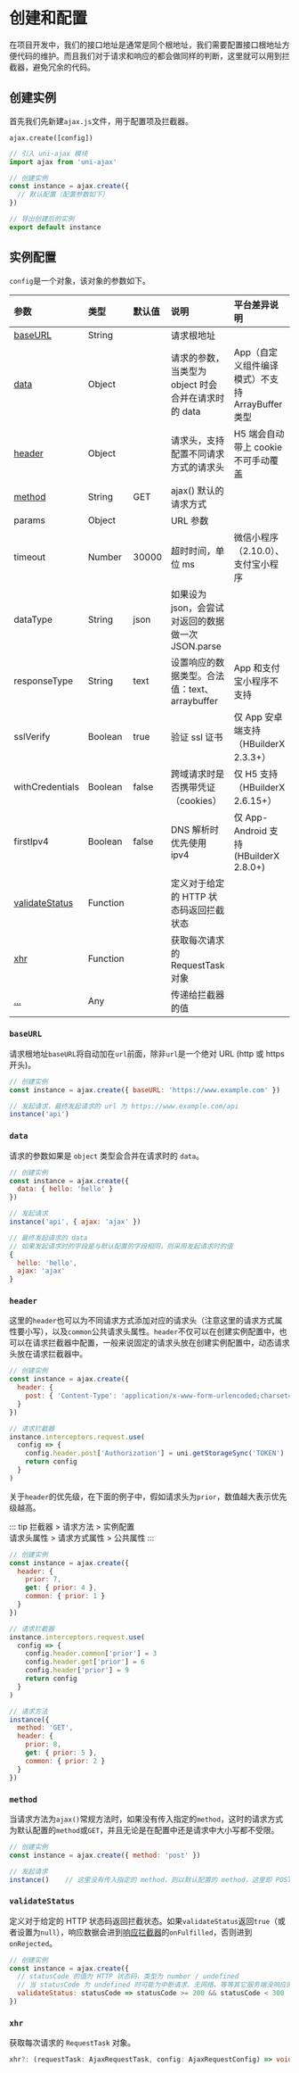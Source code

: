 # 创建和配置

在项目开发中，我们的接口地址是通常是同个根地址，我们需要配置接口根地址方便代码的维护。而且我们对于请求和响应的都会做同样的判断，这里就可以用到拦截器，避免冗余的代码。

## 创建实例

首先我们先新建`ajax.js`文件，用于配置项及拦截器。

`ajax.create([config])`

```JavaScript
// 引入 uni-ajax 模块
import ajax from 'uni-ajax'

// 创建实例
const instance = ajax.create({
  // 默认配置（配置参数如下）
})

// 导出创建后的实例
export default instance
```

## 实例配置

`config`是一个对象，该对象的参数如下。

| 参数                                               | 类型     | 默认值                       | 说明                                                | 平台差异说明                                     |
| :------------------------------------------------- | :------- | :--------------------------- | :-------------------------------------------------- | :----------------------------------------------- |
| [baseURL][1]                                       | String   |                              | 请求根地址                                          |                                                  |
| [data][2]                                          | Object   |                              | 请求的参数，当类型为 object 时会合并在请求时的 data | App（自定义组件编译模式）不支持 ArrayBuffer 类型 |
| [header][3]                                        | Object   |                              | 请求头，支持配置不同请求方式的请求头                | H5 端会自动带上 cookie 不可手动覆盖              |
| [method][4]                                        | String   | GET                          | ajax() 默认的请求方式                               |
| params <Badge text="2.2.5"/>                       | Object   |                              | URL 参数                                            |                                                  |
| timeout                                            | Number   | 30000                        | 超时时间，单位 ms                                   | 微信小程序（2.10.0）、支付宝小程序               |
| dataType                                           | String   | json                         | 如果设为 json，会尝试对返回的数据做一次 JSON.parse  |
| responseType                                       | String   | text                         | 设置响应的数据类型。合法值：text、arraybuffer       | App 和支付宝小程序不支持                         |
| sslVerify                                          | Boolean  | true                         | 验证 ssl 证书                                       | 仅 App 安卓端支持（HBuilderX 2.3.3+）            |
| withCredentials                                    | Boolean  | false                        | 跨域请求时是否携带凭证（cookies）                   | 仅 H5 支持（HBuilderX 2.6.15+）                  |
| firstIpv4                                          | Boolean  | false                        | DNS 解析时优先使用 ipv4                             | 仅 App-Android 支持 (HBuilderX 2.8.0+)           |
| <nowrap badge="2.2.2">[validateStatus][5]</nowrap> | Function | <Nowrap text="[200, 300)" /> | 定义对于给定的 HTTP 状态码返回拦截状态              |                                                  |
| [xhr][6] <Badge text="2.2.4"/>                     | Function |                              | 获取每次请求的 RequestTask 对象                     |                                                  |
| [...][7] <Badge text="2.1.0"/>                     | Any      |                              | 传递给拦截器的值                                    |                                                  |

### `baseURL`

请求根地址`baseURL`将自动加在`url`前面，除非`url`是一个绝对 URL (http 或 https 开头)。

```JavaScript
// 创建实例
const instance = ajax.create({ baseURL: 'https://www.example.com' })

// 发起请求，最终发起请求的 url 为 https://www.example.com/api
instance('api')
```

### `data`

请求的参数如果是 `object` 类型会合并在请求时的 `data`。

```JavaScript
// 创建实例
const instance = ajax.create({
  data: { hello: 'hello' }
})

// 发起请求
instance('api', { ajax: 'ajax' })

// 最终发起请求的 data
// 如果发起请求时的字段是与默认配置的字段相同，则采用发起请求时的值
{
  hello: 'hello',
  ajax: 'ajax'
}
```

### `header`

这里的`header`也可以为不同请求方式添加对应的请求头（注意这里的请求方式属性要小写），以及<nowrap badge="2.2.3">`common`</nowrap>公共请求头属性。`header`不仅可以在创建实例配置中，也可以在请求拦截器中配置，一般来说固定的请求头放在创建实例配置中，动态请求头放在请求拦截器中。

```JavaScript
// 创建实例
const instance = ajax.create({
  header: {
    post: { 'Content-Type': 'application/x-www-form-urlencoded;charset=utf-8' }
  }
})

// 请求拦截器
instance.interceptors.request.use(
  config => {
    config.header.post['Authorization'] = uni.getStorageSync('TOKEN')
    return config
  }
)
```

关于`header`的优先级，在下面的例子中，假如请求头为`prior`，数值越大表示优先级越高。

::: tip
拦截器 > 请求方法 > 实例配置  
请求头属性 > 请求方式属性 > 公共属性
:::

```JavaScript
// 创建实例
const instance = ajax.create({
  header: {
    prior: 7,
    get: { prior: 4 },
    common: { prior: 1 }
  }
})

// 请求拦截器
instance.interceptors.request.use(
  config => {
    config.header.common['prior'] = 3
    config.header.get['prior'] = 6
    config.header['prior'] = 9
    return config
  }
)

// 请求方法
instance({
  method: 'GET',
  header: {
    prior: 8,
    get: { prior: 5 },
    common: { prior: 2 }
  }
})
```

### `method`

当请求方法为`ajax()`常规方法时，如果没有传入指定的`method`，这时的请求方式为默认配置的`method`或`GET`，并且无论是在配置中还是请求中大小写都不受限。

```JavaScript
// 创建实例
const instance = ajax.create({ method: 'post' })

// 发起请求
instance()    // 这里没有传入指定的 method，则以默认配置的 method，这里即 POST
```

### `validateStatus` <Badge text="2.2.2"/>

定义对于给定的 HTTP 状态码返回拦截状态。如果`validateStatus`返回`true`（或者设置为`null`），响应数据会进到[响应拦截器](/instance/interceptor.html#响应拦截器)的`onFulfilled`，否则进到`onRejected`。

```JavaScript
// 创建实例
const instance = ajax.create({
  // statusCode 的值为 HTTP 状态码，类型为 number / undefined
  // 当 statusCode 为 undefined 时可能为中断请求、无网络、等等其它服务端没响应的情况
  validateStatus: statusCode => statusCode >= 200 && statusCode < 300    // 默认
})
```

### `xhr` <Badge text="2.2.4"/>

获取每次请求的 `RequestTask` 对象。

```Typescript
xhr?: (requestTask: AjaxRequestTask, config: AjaxRequestConfig) => void
```

[1]: /instance/create.html#baseurl
[2]: /instance/create.html#data
[3]: /instance/create.html#header
[4]: /instance/create.html#method
[5]: /instance/create.html#validatestatus
[6]: /instance/create.html#xhr
[7]: /instance/interceptor.html#传值给拦截器
